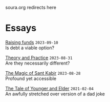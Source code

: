 soura.org redirects here

# Essays
[Raising funds](raisingFunds.md) `2023-09-10`  
Is debt a viable option?

[Theory and Practice](theoryAndPractice.md) `2023-08-31`   
Are they necessarily different?

[The Magic of Sant Kabir](kabirVaani.md) `2023-08-28`  
Profound yet accessible

[The Tale of Younger and Elder](youngerAndElder.md) `2021-02-04`  
An awfully stretched over version of a dad joke
